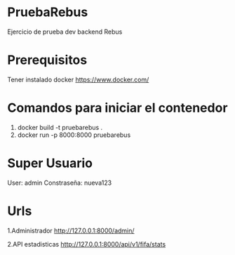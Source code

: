 # PruebaRebus
Ejercicio de prueba dev backend Rebus

# Prerequisitos

Tener instalado docker 
https://www.docker.com/

# Comandos para iniciar el contenedor
1. docker build -t pruebarebus .
2. docker run -p 8000:8000 pruebarebus

# Super Usuario
User: admin
Constraseña: nueva123

# Urls

1.Administrador
http://127.0.0.1:8000/admin/

2.API estadisticas
http://127.0.0.1:8000/api/v1/fifa/stats
